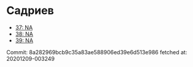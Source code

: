 # Садриев
- [37: NA](37.md)
- [38: NA](38.md)
- [39: NA](39.md)

Commit: 8a282969bcb9c35a83ae588906ed39e6d513e986
 fetched at: 20201209-003249
